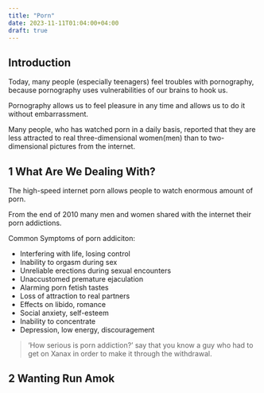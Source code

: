 ```yaml
---
title: "Porn"
date: 2023-11-11T01:04:00+04:00
draft: true
---
```


## Introduction

Today, many people (especially teenagers) feel troubles with pornography,
because pornography uses vulnerabilities of our brains to hook us.

Pornography allows us to feel pleasure in any time and
allows us to do it without embarrassment.

Many people, who has watched porn in a daily basis, reported that they are
less attracted to real three-dimensional women(men) than to two-dimensional pictures from the internet.

## 1 What Are We Dealing With?

The high-speed internet porn allows people to watch enormous amount of porn.

From the end of 2010 many men and women shared with the internet their porn addictions.

Common Symptoms of porn addiciton:

- Interfering with life, losing control
- Inability to orgasm during sex
- Unreliable erections during sexual encounters
- Unaccustomed premature ejaculation
- Alarming porn fetish tastes
- Loss of attraction to real partners
- Effects on libido, romance
- Social anxiety, self-esteem
- Inability to concentrate
- Depression, low energy, discouragement

> ‘How serious is porn addiction?’
> say that you know a guy who had to get on Xanax in order
> to make it through the withdrawal.

## 2 Wanting Run Amok
